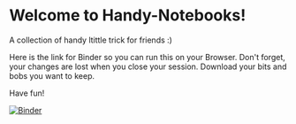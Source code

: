 # Welcome to Handy-Notebooks!
A collection of handy ltittle trick for friends :)

Here is the link for Binder so you can run this on your Browser. Don't forget, your changes are lost when you close your session. 
Download your bits and bobs you want to keep.

Have fun!

[![Binder](https://mybinder.org/badge_logo.svg)](https://mybinder.org/v2/gh/nathalievladis/Handy-Notebooks/master)

